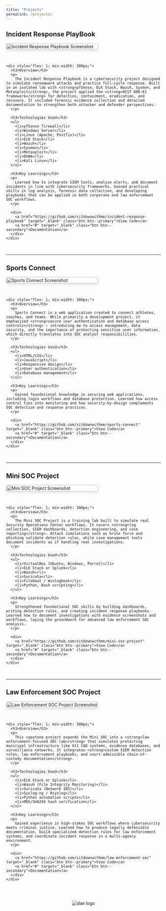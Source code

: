 ```yaml
---
title: "Projects"
permalink: /projects/
---
```


<div class="project-item" id="Incident Response PlayBook">
  <h2>Incident Response PlayBook</h2>
  
  <div style="display: flex; flex-wrap: wrap; gap: 2rem; margin-bottom: 2rem;">
    <div style="flex: 0 0 300px;">
      <img src="/assets/img/incident_response_playbook.png" alt="Incident Response Playbook Screenshot" style="width: 100%; border-radius: 4px; box-shadow: 0 4px 8px rgba(0,0,0,0.1);">
    </div>
    
    <div style="flex: 1; min-width: 300px;">
      <h3>Overview</h3>
      <p>
        The Incident Response Playbook is a cybersecurity project designed to simulate ransomware attacks and practice full-cycle response. Built in an isolated lab with <strong>pfSense, ELK Stack, Wazuh, Sysmon, and Metasploit</strong>, the project applied the <strong>NIST 800-61 framework</strong> for detection, containment, eradication, and recovery. It included forensic evidence collection and detailed documentation to strengthen both attacker and defender perspectives.
      </p>
      
      <h3>Technologies Used</h3>
      <ul>
        <li>pfSense firewall</li>
        <li>Windows Server</li>
        <li>Linux (Apache, Postfix)</li>
        <li>ELK Stack</li>
        <li>Wazuh</li>
        <li>Sysmon</li>
        <li>Metasploit</li>
        <li>DVWA</li>
        <li>Kali Linux</li>
      </ul>
      
      <h3>Key Learnings</h3>
      <p>
        Learned how to integrate SIEM tools, analyze alerts, and document incidents in line with cybersecurity frameworks. Gained practical skills in log analysis, forensic data collection, and developing playbooks that can be applied in both corporate and law enforcement SOC workflows.
      </p>
      
      <div>
        <a href="https://github.com/sitdownwithme/incident-response-playbook" target="_blank" class="btn btn--primary">View Code</a>
        <a href="#" target="_blank" class="btn btn--secondary">Documentation</a>
      </div>
    </div>
  </div>
</div>

<hr>

<div class="project-item" id="Sports Connect">
  <h2>Sports Connect</h2>
  
  <div style="display: flex; flex-wrap: wrap; gap: 2rem; margin-bottom: 2rem;">
    <div style="flex: 0 0 300px;">
      <img src="/assets/img/project3-placeholder.jpg.svg" alt="Sports Connect Screenshot" style="width: 100%; border-radius: 4px; box-shadow: 0 4px 8px rgba(0,0,0,0.1);">
    </div>
    
    <div style="flex: 1; min-width: 300px;">
      <h3>Overview</h3>
      <p>
        Sports Connect is a web application created to connect athletes, coaches, and teams. While primarily a development project, it emphasized <strong>secure user authentication and database access controls</strong> — introducing me to access management, data security, and the importance of protecting sensitive user information, which directly translates into SOC analyst responsibilities.
      </p>
      
      <h3>Technologies Used</h3>
      <ul>
        <li>HTML/CSS</li>
        <li>JavaScript</li>
        <li>Responsive design</li>
        <li>User authentication</li>
        <li>Database management</li>
      </ul>
      
      <h3>Key Learnings</h3>
      <p>
        Gained foundational knowledge in securing web applications, including login workflows and database protection. Learned how access control ties into monitoring and how security-by-design complements SOC detection and response practices.
      </p>
      
      <div>
        <a href="https://github.com/sitdownwithme/sports-connect" target="_blank" class="btn btn--primary">View Code</a>
        <a href="#" target="_blank" class="btn btn--secondary">Documentation</a>
      </div>
    </div>
  </div>
</div>

<hr>

<div class="project-item" id="Mini SOC Project">
  <h2>Mini SOC Project</h2>
  
  <div style="display: flex; flex-wrap: wrap; gap: 2rem; margin-bottom: 2rem;">
    <div style="flex: 0 0 300px;">
      <img src="/assets/img/mini_soc.png" alt="Mini SOC Project Screenshot" style="width: 100%; border-radius: 4px; box-shadow: 0 4px 8px rgba(0,0,0,0.1);">
    </div>
    
    <div style="flex: 1; min-width: 300px;">
      <h3>Overview</h3>
      <p>
        The Mini SOC Project is a training lab built to simulate real Security Operations Center workflows. It covers <strong>log collection, SIEM dashboards, detection engineering, and case reporting</strong>. Attack simulations such as brute force and phishing validate detection rules, while case management tools document incidents as if handling real investigations.
      </p>
      
      <h3>Technologies Used</h3>
      <ul>
        <li>VirtualBox (Ubuntu, Windows, Parrot)</li>
        <li>ELK Stack or Splunk</li>
        <li>Wazuh</li>
        <li>Suricata</li>
        <li>Filebeat / Winlogbeat</li>
        <li>Python, Bash scripting</li>
      </ul>
      
      <h3>Key Learnings</h3>
      <p>
        Strengthened foundational SOC skills by building dashboards, writing detection rules, and creating incident response playbooks. Learned how to document investigations with evidence screenshots and workflows, laying the groundwork for advanced law enforcement SOC analysis.
      </p>
      
      <div>
        <a href="https://github.com/sitdownwithme/mini-soc-project" target="_blank" class="btn btn--primary">View Code</a>
        <a href="#" target="_blank" class="btn btn--secondary">Documentation</a>
      </div>
    </div>
  </div>
</div>

<hr>

<div class="project-item" id="Law Enforcement SOC Project">
  <h2>Law Enforcement SOC Project</h2>
  
  <div style="display: flex; flex-wrap: wrap; gap: 2rem; margin-bottom: 2rem;">
    <div style="flex: 0 0 300px;">
      <img src="/assets/img/law_enforcement_soc.png" alt="Law Enforcement SOC Project Screenshot" style="width: 100%; border-radius: 4px; box-shadow: 0 4px 8px rgba(0,0,0,0.1);">
    </div>
    
    <div style="flex: 1; min-width: 300px;">
      <h3>Overview</h3>
      <p>
        This capstone project expands the Mini SOC into a <strong>law enforcement-focused SOC lab</strong> that simulates protecting municipal infrastructure like 911 CAD systems, evidence databases, and surveillance networks. It integrates <strong>custom SIEM detection rules, law enforcement playbooks, and court-admissible chain-of-custody documentation</strong>.
      </p>
      
      <h3>Technologies Used</h3>
      <ul>
        <li>ELK Stack or Splunk</li>
        <li>Wazuh (File Integrity Monitoring)</li>
        <li>Suricata (Network IDS)</li>
        <li>Syslog-ng / Rsyslog</li>
        <li>Python automation scripts</li>
        <li>MD5/SHA256 hash verification</li>
      </ul>
      
      <h3>Key Learnings</h3>
      <p>
        Gained experience in high-stakes SOC workflows where cybersecurity meets criminal justice. Learned how to produce legally defensible documentation, build specialized detection rules for law enforcement systems, and coordinate incident response in a multi-agency environment.
      </p>
      
      <div>
        <a href="https://github.com/sitdownwithme/law-enforcement-soc" target="_blank" class="btn btn--primary">View Code</a>
        <a href="#" target="_blank" class="btn btn--secondary">Documentation</a>
      </div>
    </div>
  </div>
</div>

<div style="text-align: center; margin-top: 3rem;">
  <img src="/assets/img/dae.png" alt="dae logo" style="max-width: 150px; height: auto;">
</div>
